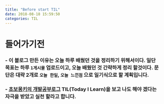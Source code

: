 ```yaml
---
title: "Before start TIL"
date: 2018-08-18 15:59:50
categories: TIL
---
```


# 들어가기전
  ### - 이 블로그 만든 이유는 오늘 하루 배웠던 것을 정리하기 위해서이다. 일단 목표는 하루 `1게시물` 업로드이고, 오늘 배웠던 것 간략하게 정리 할것이다. 문단은 대략 2개로 `오늘 한일`, `오늘 느낀점` 으로 일기식으로 할 계획입니다.
   ### - [초보몽키의 개발공부로그][초보몽키의 개발공부로그] TIL(Today I Learn)을 보고 나도 해야 겠다는 자극을 받았고 실천 할라고 합니다. 

   [초보몽키의 개발공부로그]: https://wayhome25.github.io
   
